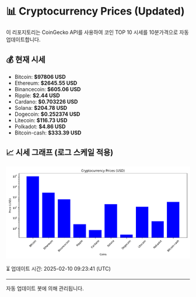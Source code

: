 
# 📊 Cryptocurrency Prices (Updated)

이 리포지토리는 CoinGecko API를 사용하여 코인 TOP 10 시세를 10분가격으로 자동 업데이트합니다.

## 💰 현재 시세
- Bitcoin: **$97806 USD**
- Ethereum: **$2645.55 USD**
- Binancecoin: **$605.06 USD**
- Ripple: **$2.44 USD**
- Cardano: **$0.703226 USD**
- Solana: **$204.78 USD**
- Dogecoin: **$0.252374 USD**
- Litecoin: **$116.73 USD**
- Polkadot: **$4.86 USD**
- Bitcoin-cash: **$333.39 USD**

## 📈 시세 그래프 (로그 스케일 적용)
![Crypto Prices](crypto_prices.png)

⏳ 업데이트 시간: 2025-02-10 09:23:41 (UTC)

---
자동 업데이트 봇에 의해 관리됩니다.
